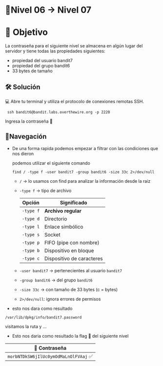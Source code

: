 # 🧩Nivel 06 → Nivel 07

# 🎯 Objetivo

La contraseña para el siguiente nivel se almacena en algún lugar del servidor y tiene todas las propiedades siguientes:

- propiedad del usuario bandit7
- propiedad del grupo bandit6
- 33 bytes de tamaño

## 🛠️ Solución

💻 Abre tu terminal y utiliza el protocolo de conexiones remotas SSH.

```
 ssh bandit6@bandit.labs.overthewire.org -p 2220
```

Ingresa la contraseña 🚩

## 🧭Navegación

- De una forma rapida podemos empezar a filtrar con las condiciones que nos dieron
    
    podemos utilizar el siguiente comando 
    
    ```visual-basic
    find / -type f -user bandit7 -group bandit6 -size 33c 2>/dev/null
    ```
    
    - `/` → lo usamos con find para analizar la información desde la raiz
    - `-type f` → tipo de archivo
        
       | Opción    | Significado               |
       | --------- | ------------------------- |
       | `-type f` | **Archivo regular**       |
       | `-type d` | Directorio                |
       | `-type l` | Enlace simbólico          |
       | `-type s` | Socket                    |
       | `-type p` | FIFO (pipe con nombre)    |
       | `-type b` | Dispositivo en bloque     |
       | `-type c` | Dispositivo de caracteres |
      
    - `-user bandit7` → pertenecientes al usuario `bandit7`
    - `-group bandit6` → del grupo `bandit6`
    - `-size 33c` → con tamaño de 33 bytes (c = bytes)
    - `2>/dev/null`: ignora errores de permisos
- esto nos dara como resultado

`/var/lib/dpkg/info/bandit7.password`

visitamos la ruta y …

- Esto nos daria como resultado la flag 🚩 del siguiente nivel
<div align="center">

| 🔐 Contraseña |
|:-------------:|
| `morbNTDkSW6jIlUc0ymOdMaLnOlFVAaj` ✅ |

</div>



